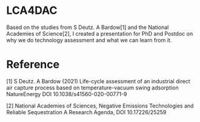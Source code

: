 # LCA4DAC
Based on the studies from S Deutz. A Bardow$[1]$ and the National Academies of Science$[2]$, I created a presentation for PhD and Postdoc on why we do technology assessment and what we can learn from it. 


# Reference
[1] S Deutz. A Bardow (2021) Life-cycle assessment of an industrial direct air capture process based on temperature-vacuum swing adsorption NatureEnergy DOI 10.1038/s41560-020-00771-9

[2] National Academies of Sciences, Negative Emissions Technologies and Reliable Sequestration A Research Agenda, DOI 10.17226/25259
